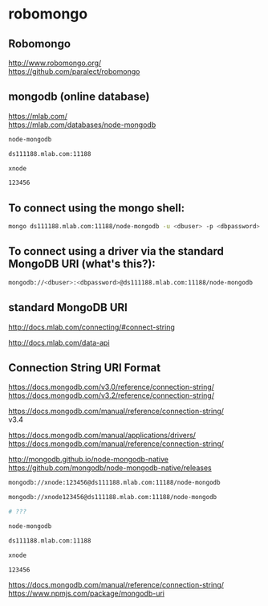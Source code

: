# robomongo  


## Robomongo  

http://www.robomongo.org/  
https://github.com/paralect/robomongo  


## mongodb (online database)  

https://mlab.com/  
https://mlab.com/databases/node-mongodb  


```sh
node-mongodb

ds111188.mlab.com:11188

xnode

123456

``` 



## To connect using the mongo shell:  

```sh
mongo ds111188.mlab.com:11188/node-mongodb -u <dbuser> -p <dbpassword>
``` 

## To connect using a driver via the standard MongoDB URI (what's this?):  

```sh
mongodb://<dbuser>:<dbpassword>@ds111188.mlab.com:11188/node-mongodb
``` 

## standard MongoDB URI  

http://docs.mlab.com/connecting/#connect-string  


http://docs.mlab.com/data-api  

## Connection String URI Format  

https://docs.mongodb.com/v3.0/reference/connection-string/  
https://docs.mongodb.com/v3.2/reference/connection-string/  

https://docs.mongodb.com/manual/reference/connection-string/  
v3.4  

https://docs.mongodb.com/manual/applications/drivers/  
https://docs.mongodb.com/manual/reference/connection-string/  

http://mongodb.github.io/node-mongodb-native  
https://github.com/mongodb/node-mongodb-native/releases  



```sh
mongodb://xnode:123456@ds111188.mlab.com:11188/node-mongodb

mongodb://xnode123456@ds111188.mlab.com:11188/node-mongodb

# ???  

node-mongodb

ds111188.mlab.com:11188

xnode

123456

``` 

https://docs.mongodb.com/manual/reference/connection-string/  
https://www.npmjs.com/package/mongodb-uri  



